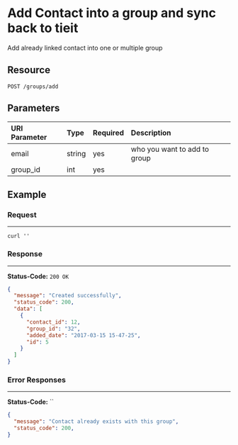 # Add Contact into a group and sync back to tieit

Add already linked contact into one or multiple group

## Resource

```
POST /groups/add
```

## Parameters

URI Parameter | Type | Required | Description
:------------ | :--- | :------- | :----------
email       | string     | yes | who you want to add to group
group_id       | int     | yes

## Example

### Request

--------------------------------------------------------------------------------

```curl
curl ''
```

### Response

--------------------------------------------------------------------------------
**Status-Code:** `200 OK`

```json
{
  "message": "Created successfully",
  "status_code": 200,
  "data": [
    {
      "contact_id": 12,
      "group_id": "32",
      "added_date": "2017-03-15 15-47-25",
      "id": 5
    }
  ]
}
```

### Error Responses

--------------------------------------------------------------------------------

**Status-Code:** ``

```json
{
  "message": "Contact already exists with this group",
  "status_code": 200,
}
```
